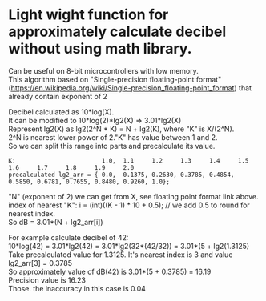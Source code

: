 # Light wight function for approximately calculate decibel without using math library.

Can be useful on 8-bit microcontrollers with low memory.  
This algorithm based on  "Single-precision floating-point format" (https://en.wikipedia.org/wiki/Single-precision_floating-point_format)
that already contain exponent of 2 

Decibel calculated as 10\*log(X).  
It can be modified to 10\*log(2)\*lg2(X) => 3.01\*lg2(X)  
Represent lg2(X) as lg2(2^N \* K) = N + lg2(K), where "K" is  X/(2^N).   
2^N is nearest lower power of 2."K" has value between 1 and 2.  
So we can split this range into parts and precalculate its value.
```
K:                        1.0,  1.1     1.2     1.3     1.4     1.5     1.6     1.7     1.8     1.9     2.0
precalculated lg2_arr = { 0.0,  0.1375, 0.2630, 0.3785, 0.4854, 0.5850, 0.6781, 0.7655, 0.8480, 0.9260, 1.0};
```
"N" (exponent of 2) we can get from X, see floating point format link above.  
index of nearest "K": i = (int)((K - 1) \* 10 + 0.5); // we add 0.5 to round for nearest index.  
So dB = 3.01\*(N + lg2_arr\[i\])

For example calculate decibel of 42:  
10\*log(42) = 3.01\*lg2(42) = 3.01\*lg2(32\*(42/32)) = 3.01\*(5 + lg2(1.3125)  
Take precalculated value for 1.3125. It's nearest index is 3 and value lg2_arr\[3\] = 0.3785  
So approximately value of dB(42) is 3.01*(5 + 0.3785) = 16.19  
Precision value is 16.23  
Those. the inaccuracy in this case is 0.04

